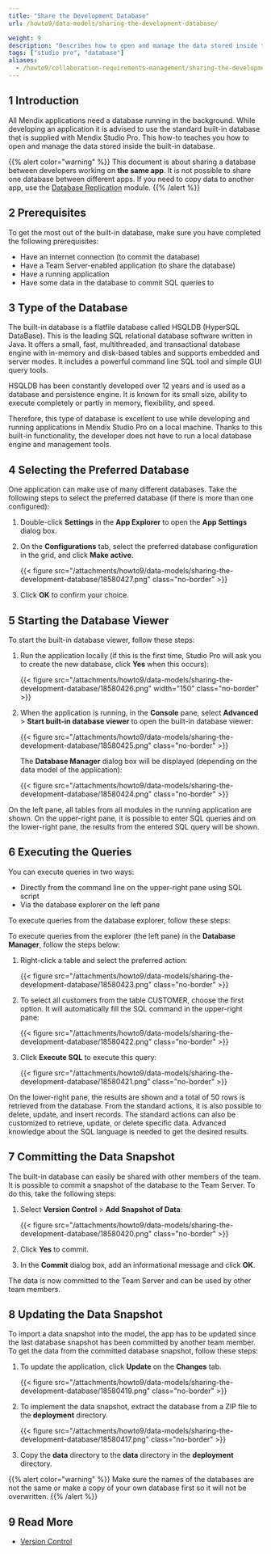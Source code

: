 ```yaml
---
title: "Share the Development Database"
url: /howto9/data-models/sharing-the-development-database/

weight: 9
description: "Describes how to open and manage the data stored inside the built-in database that is supplied with Studio Pro."
tags: ["studio pro", "database"]
aliases:
  - /howto9/collaboration-requirements-management/sharing-the-development-database/
---
```


## 1 Introduction

All Mendix applications need a database running in the background. While developing an application it is advised to use the standard built-in database that is supplied with Mendix Studio Pro. This how-to teaches you how to open and manage the data stored inside the built-in database.

{{% alert color="warning" %}}
This document is about sharing a database between developers working on **the same app**. It is not possible to share one database between different apps. If you need to copy data to another app, use the [Database Replication](/appstore/modules/database-replication/) module.
{{% /alert %}}

## 2 Prerequisites

To get the most out of the built-in database, make sure you have completed the following prerequisites:

* Have an internet connection (to commit the database)
* Have a Team Server-enabled application (to share the database)
* Have a running application
* Have some data in the database to commit SQL queries to

## 3 Type of the Database

The built-in database is a flatfile database called HSQLDB (HyperSQL DataBase). This is the leading SQL relational database software written in Java. It offers a small, fast, multithreaded, and transactional database engine with in-memory and disk-based tables and supports embedded and server modes. It includes a powerful command line SQL tool and simple GUI query tools.

HSQLDB has been constantly developed over 12 years and is used as a database and persistence engine. It is known for its small size, ability to execute completely or partly in memory, flexibility, and speed.

Therefore, this type of database is excellent to use while developing and running applications in Mendix Studio Pro on a local machine. Thanks to this built-in functionality, the developer does not have to run a local database engine and management tools.

## 4 Selecting the Preferred Database

One application can make use of many different databases. Take the following steps to select the preferred database (if there is more than one configured):

1. Double-click **Settings** in the **App Explorer** to open the **App Settings** dialog box.
2. On the **Configurations** tab, select the preferred database configuration in the grid, and click **Make active**.

    {{< figure src="/attachments/howto9/data-models/sharing-the-development-database/18580427.png" class="no-border" >}}

3. Click **OK** to confirm your choice. 

## 5 Starting the Database Viewer

To start the built-in database viewer, follow these steps:

1. Run the application locally (if this is the first time, Studio Pro will ask you to create the new database, click **Yes** when this occurs):

    {{< figure src="/attachments/howto9/data-models/sharing-the-development-database/18580426.png"   width="150"  class="no-border" >}}

2. When the application is running, in the **Console** pane, select **Advanced** > **Start built-in database viewer** to open the built-in database viewer:

    {{< figure src="/attachments/howto9/data-models/sharing-the-development-database/18580425.png" class="no-border" >}} 

    The **Database Manager** dialog box will be displayed (depending on the data model of the application):

    {{< figure src="/attachments/howto9/data-models/sharing-the-development-database/18580424.png" class="no-border" >}}

On the left pane, all tables from all modules in the running application are shown. On the upper-right pane, it is possible to enter SQL queries and on the lower-right pane, the results from the entered SQL query will be shown.

## 6 Executing the Queries

You can execute queries in two ways:

* Directly from the command line on the upper-right pane using SQL script
* Via the database explorer on the left pane

To execute queries from the database explorer, follow these steps:

To execute queries from the explorer (the left pane) in the **Database Manager**, follow the steps below:

1. Right-click a table and select the preferred action:

    {{< figure src="/attachments/howto9/data-models/sharing-the-development-database/18580423.png" class="no-border" >}}

2. To select all customers from the table CUSTOMER, choose the first option. It will automatically fill the SQL command in the upper-right pane:

    {{< figure src="/attachments/howto9/data-models/sharing-the-development-database/18580422.png" class="no-border" >}}

3. Click **Execute SQL** to execute this query:

    {{< figure src="/attachments/howto9/data-models/sharing-the-development-database/18580421.png" class="no-border" >}}

On the lower-right pane, the results are shown and a total of 50 rows is retrieved from the database. From the standard actions, it is also possible to delete, update, and insert records. The standard actions can also be customized to retrieve, update, or delete specific data. Advanced knowledge about the SQL language is needed to get the desired results.

## 7 Committing the Data Snapshot

The built-in database can easily be shared with other members of the team. It is possible to commit a snapshot of the database to the Team Server. To do this, take the following steps:

1. Select **Version Control** > **Add Snapshot of Data**:

    {{< figure src="/attachments/howto9/data-models/sharing-the-development-database/18580420.png" class="no-border" >}}

2. Click **Yes** to commit.
3. In the **Commit** dialog box, add an informational message and click **OK**.

The data is now committed to the Team Server and can be used by other team members.

## 8 Updating the Data Snapshot

To import a data snapshot into the model, the app has to be updated since the last database snapshot has been committed by another team member. To get the data from the committed database snapshot, follow these steps:

1. To update the application, click **Update** on the **Changes** tab.

    {{< figure src="/attachments/howto9/data-models/sharing-the-development-database/18580419.png" class="no-border" >}}

2. To implement the data snapshot, extract the database from a ZIP file to the **deployment** directory.

    {{< figure src="/attachments/howto9/data-models/sharing-the-development-database/18580417.png" class="no-border" >}}

3. Copy the **data** directory to the **data** directory in the **deployment** directory.

{{% alert color="warning" %}}
Make sure the names of the databases are not the same or make a copy of your own database first so it will not be overwritten.
{{% /alert %}}

## 9 Read More

* [Version Control](/refguide9/version-control/)
